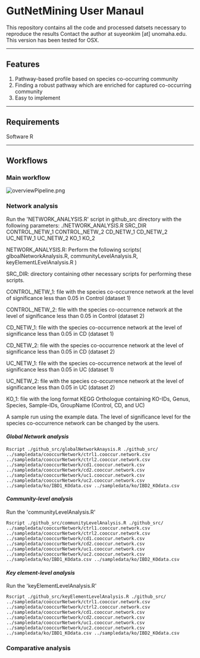 # GutNetMining User Manaul 

This repository contains all the code and processed datsets necessary to reproduce the results
Contact the author at suyeonkim [at] unomaha.edu. This version has been tested for OSX. 

----------------------------------------------------------------------
## Features 
1. Pathway-based profile based on species co-occurring community 
2. Finding a robust pathway which are enriched for captured co-occurring community 
3. Easy to implement
----------------------------------------------------------------------
## Requirements
Software R 

----------------------------------------------------------------------
## Workflows
### Main workflow
![overviewPipeline.png](overviewPipeline_IP_OP.png)

### Network analysis 
Run the 'NETWORK_ANALYSIS.R' script in github_src directory with the following parameters: 
./NETWORK_ANALYSIS.R SRC_DIR CONTROL_NETW_1 CONTROL_NETW_2 CD_NETW_1 CD_NETW_2 UC_NETW_1 UC_NETW_2 KO_1 KO_2

NETWORK_ANALYSIS.R: Perform the following scripts( glboalNetworkAnalysis.R, communityLevelAnalysis.R, keyElementLEvelAnalysis.R )

SRC_DIR: directory containing other necessary scripts for performing these scripts.
 
CONTROL_NETW_1: file with the species co-occurrence network at the level of significance less than 0.05 in Control (dataset 1)

CONTROL_NETW_2: file with the species co-occurrence network at the level of significance less than 0.05 in Control (dataset 2)

CD_NETW_1: file with the species co-occurrence network at the level of significance less than 0.05 in CD (dataset 1)

CD_NETW_2: file with the species co-occurrence network at the level of significance less than 0.05 in CD (dataset 2)

UC_NETW_1: file with the species co-occurrence network at the level of significance less than 0.05 in UC (dataset 1)

UC_NETW_2: file with the species co-occurrence network at the level of significance less than 0.05 in UC (dataset 2)

KO_1: file with the long format KEGG Orthologue containing KO-IDs, Genus, Species, Sample-IDs, GroupName (Control, CD, and UC)

A sample run using the example data. The level of significance level for the species co-occurrence network can be changed by the users.

#### _Global Network analysis_

```
Rscript ./github_src/globalNetworkAnaysis.R ./github_src/ ../sampledata/cooccurNetwork/ctrl1.cooccur.network.csv ../sampledata/cooccurNetwork/ctrl2.cooccur.network.csv ../sampledata/cooccurNetwork/cd1.cooccur.network.csv ../sampledata/cooccurNetwork/cd2.cooccur.network.csv ../sampledata/cooccurNetwork/uc1.cooccur.network.csv ../sampledata/cooccurNetwork/uc2.cooccur.network.csv ../sampledata/ko/IBD1_KOdata.csv ../sampledata/ko/IBD2_KOdata.csv
```
#### _Community-level analysis_ 
Run the 'communityLevelAnalysis.R'
```
Rscript ./github_src/communityLevelAnalysis.R ./github_src/ ../sampledata/cooccurNetwork/ctrl1.cooccur.network.csv ../sampledata/cooccurNetwork/ctrl2.cooccur.network.csv ../sampledata/cooccurNetwork/cd1.cooccur.network.csv ../sampledata/cooccurNetwork/cd2.cooccur.network.csv ../sampledata/cooccurNetwork/uc1.cooccur.network.csv ../sampledata/cooccurNetwork/uc2.cooccur.network.csv ../sampledata/ko/IBD1_KOdata.csv ../sampledata/ko/IBD2_KOdata.csv
```
#### _Key element-level analysis_ 
Run the 'keyElementLevelAnalysis.R'
```
Rscript ./github_src/keyElementLevelAnalysis.R ./github_src/ ../sampledata/cooccurNetwork/ctrl1.cooccur.network.csv ../sampledata/cooccurNetwork/ctrl2.cooccur.network.csv ../sampledata/cooccurNetwork/cd1.cooccur.network.csv ../sampledata/cooccurNetwork/cd2.cooccur.network.csv ../sampledata/cooccurNetwork/uc1.cooccur.network.csv ../sampledata/cooccurNetwork/uc2.cooccur.network.csv ../sampledata/ko/IBD1_KOdata.csv ../sampledata/ko/IBD2_KOdata.csv
```
### Comparative analysis
